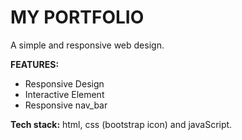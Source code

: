 # MY PORTFOLIO
A simple and responsive web design.

**FEATURES:**

* Responsive Design
* Interactive Element
* Responsive nav_bar

**Tech stack:**
html, css (bootstrap icon) and javaScript.
